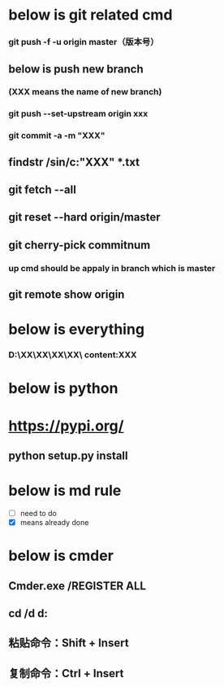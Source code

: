 # below is git related cmd
### git push -f -u origin master（版本号）
## below is push new branch
### (XXX means the name of new branch)
### git push --set-upstream origin xxx
### git commit -a -m "XXX"
## findstr /sin/c:"XXX" *.txt
## git fetch --all
## git reset --hard origin/master
## git cherry-pick commitnum
### up cmd should be appaly in branch which is master
## git remote show origin
# below is everything 
### D:\XX\XX\XX\XX\ content:XXX

# below is python
# https://pypi.org/
## python setup.py install
# below is md rule
- [ ] need to do
- [x] means already done
# below is cmder
## Cmder.exe /REGISTER ALL
##  cd /d d:
## 粘贴命令：Shift + Insert 
## 复制命令：Ctrl + Insert 
